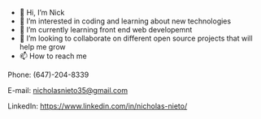 - 👋 Hi, I’m Nick
- 👀 I’m interested in coding and learning about new technologies
- 🌱 I’m currently learning front end web developemnt
- 💞️ I’m looking to collaborate on different open source projects that will help me grow
- 📫 How to reach me 

Phone: (647)-204-8339

E-mail: nicholasnieto35@gmail.com

LinkedIn: https://www.linkedin.com/in/nicholas-nieto/

<!---
DoctorClarke117/DoctorClarke117 is a ✨ special ✨ repository because its `README.md` (this file) appears on your GitHub profile.
You can click the Preview link to take a look at your changes.
--->
